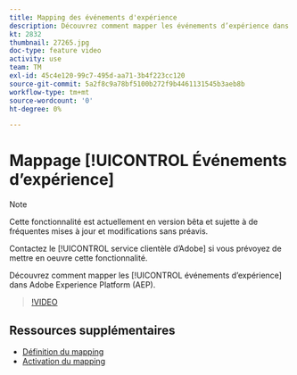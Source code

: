 ```yaml
---
title: Mapping des événements d'expérience
description: Découvrez comment mapper les événements d’expérience dans Adobe Experience Platform (AEP)
kt: 2832
thumbnail: 27265.jpg
doc-type: feature video
activity: use
team: TM
exl-id: 45c4e120-99c7-495d-aa71-3b4f223cc120
source-git-commit: 5a2f8c9a78bf5100b272f9b4461131545b3aeb8b
workflow-type: tm+mt
source-wordcount: '0'
ht-degree: 0%

---
```


# Mappage [!UICONTROL Événements d’expérience]

>[!NOTE]
>
>Cette fonctionnalité est actuellement en version bêta et sujette à de fréquentes mises à jour et modifications sans préavis.
>
>Contactez le [!UICONTROL service clientèle d’Adobe] si vous prévoyez de mettre en oeuvre cette fonctionnalité.

Découvrez comment mapper les [!UICONTROL événements d’expérience] dans Adobe Experience Platform (AEP).

>[!VIDEO](https://video.tv.adobe.com/v/27265?quality=12)

## Ressources supplémentaires

* [Définition du mapping](https://experienceleague.adobe.com/docs/campaign-standard/using/integrating-with-adobe-cloud/adobe-experience-platform/data-connector/aep-mapping-definition.html)
* [Activation du mapping](https://experienceleague.adobe.com/docs/campaign-standard/using/integrating-with-adobe-cloud/adobe-experience-platform/data-connector/aep-mapping-activation.html)
